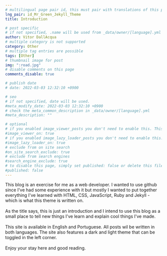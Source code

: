 ```yaml
---
# multilingual page pair id, this must pair with translations of this page. (This name must be unique)
lng_pair: id_Mr_Green_Jekyll_Theme
title: Introduction

# post specific
# if not specified, .name will be used from _data/owner/[language].yml
author: Vitor DallAcqua
# multiple category is not supported
category: Other
# multiple tag entries are possible
tags: [Other]
# thumbnail image for post
img: ":road.jpg"
# disable comments on this page
comments_disable: true

# publish date
# date: 2022-03-03 12:32:10 +0900

# seo
# if not specified, date will be used.
#meta_modify_date: 2022-03-03 12:32:10 +0900
# check the meta_common_description in _data/owner/[language].yml
#meta_description: ""

# optional
# if you enabled image_viewer_posts you don't need to enable this. This is only if image_viewer_posts = false
#image_viewer_on: true
# if you enabled image_lazy_loader_posts you don't need to enable this. This is only if image_lazy_loader_posts = false
#image_lazy_loader_on: true
# exclude from on site search
#on_site_search_exclude: true
# exclude from search engines
#search_engine_exclude: true
# to disable this page, simply set published: false or delete this file
#published: false
---
```

This blog is an exercise for me as a web developer. I wanted to use github since I've had some experience with it but mostly I wanted to put together 
everything I've learned with HTML, CSS, JavaScript, Ruby and Jekyll - which is what this theme is written on.
<br/> <br/>
As the title says, this is just an introduction and I intend to use this blog as a small place to tell new things I've learn and explain cool things I've made.
<br/> <br/>
This site is available in English and Portuguese. All posts wil be written in both languages. The site also features a dark and light theme
that can be toggled in the left corner.
<br/> <br/>
Enjoy your stay here and good reading. 